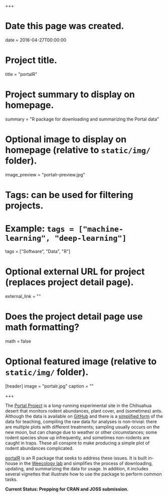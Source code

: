+++
# Date this page was created.
date = 2016-04-27T00:00:00

# Project title.
title = "portalR"

# Project summary to display on homepage.
summary = "R package for downloading and summarizing the Portal data"

# Optional image to display on homepage (relative to `static/img/` folder).
image_preview = "portalr-preview.jpg"

# Tags: can be used for filtering projects.
# Example: `tags = ["machine-learning", "deep-learning"]`
tags = ["Software", "Data", "R"]

# Optional external URL for project (replaces project detail page).
external_link = ""

# Does the project detail page use math formatting?
math = false

# Optional featured image (relative to `static/img/` folder).
[header]
image = "portalr.jpg"
caption = ""

+++

The [Portal Project](https://portalproject.wordpress.com/) is a long-running experimental site in the Chihuahua desert that monitors rodent abundances, plant cover, and (sometimes) ants. Although the data is available on [GitHub](https://github.com/weecology/portalData) and there is a [simplified form](https://github.com/weecology/portal-teachingdb) of the data for teaching, compiling the raw data for analyses is non-trivial: there are multiple plots with different treatments; sampling usually occurs on the new moon, but can change due to weather or other circumstances; some rodent species show up infrequently, and sometimes non-rodents are caught in traps. These all conspire to make producing a simple plot of rodent abundances complicated.

[portalR](https://github.com/weecology/portalr) is an R package that seeks to address these issues. It is built in-house in the [Weecology lab](https://www.weecology.org/) and simplifies the process of downloading, updating, and summarizing the data for usage. In addition, it includes several vignettes that illustrate how to use the package to perform common tasks.

**Current Status: Prepping for CRAN and JOSS submission.**